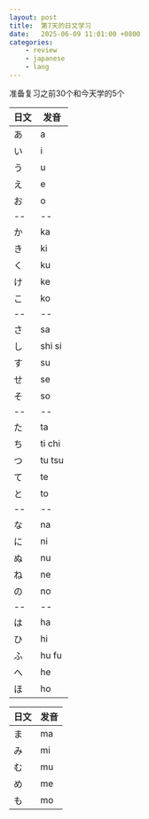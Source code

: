 ```yaml
---
layout: post
title:  第7天的日文学习
date:   2025-06-09 11:01:00 +0800
categories:
    - review
    - japanese
    - lang
---
```


准备复习之前30个和今天学的5个

日文 | 发音
-- | --
あ | a
い | i
う | u
え | e
お | o
-- | --
か | ka
き | ki
く | ku
け | ke
こ | ko
-- | --
さ | sa
し | shi si
す | su
せ | se
そ | so
-- | --
た | ta
ち | ti chi
つ | tu tsu
て | te
と | to
-- | --
な | na
に | ni
ぬ | nu
ね | ne
の | no
-- | --
は　| ha
ひ　| hi
ふ　| hu fu
へ　| he 
ほ　| ho

日文 | 发音
-- | --
ま　| ma
み　| mi
む　| mu
め　| me
も　| mo 